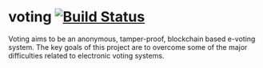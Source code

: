 # voting [![Build Status](https://travis-ci.com/CPSSD/voting.svg?token=sp5mHx3pp1wQusVq3Ymu&branch=master)](https://travis-ci.com/CPSSD/voting)
Voting aims to be an anonymous, tamper-proof, blockchain based e-voting system. The key goals of this project are to overcome some of the major difficulties related to electronic voting systems.
